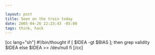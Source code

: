 ```yaml
--- 

layout: post
title: Seen on the train today
date: 2005-04-26 22:23:43 -05:00
tags: think, hack
---
```

[cc lang="sh"]
#!/bin/thought
if [ $IDEA -gt $BIAS ]; then
grep validity $IDEA
else
$IDEA &gt;&gt; /dev/null
fi
[/cc]
